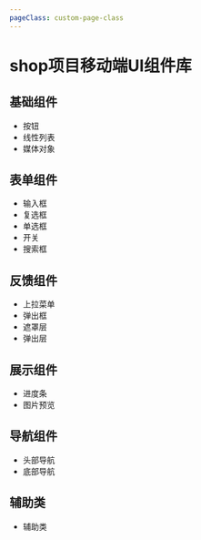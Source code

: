 ```yaml
---
pageClass: custom-page-class
---
```


# shop项目移动端UI组件库

## 基础组件

- <router-link to="/shop/basic/button">按钮</router-link>
- <router-link to="/shop/basic/line">线性列表</router-link>
- <router-link to="/shop/basic/media">媒体对象</router-link>

## 表单组件

- <router-link to="/shop/form/field">输入框</router-link>
- <router-link to="/shop/form/checkbox">复选框</router-link>
- <router-link to="/shop/form/radio">单选框</router-link>
- <router-link to="/shop/form/switch">开关</router-link>
- <router-link to="/shop/form/search">搜索框</router-link>

## 反馈组件

- <router-link to="/shop/feedback/actionsheet">上拉菜单</router-link>
- <router-link to="/shop/feedback/dialog">弹出框</router-link>
- <router-link to="/shop/feedback/overlay">遮罩层</router-link>
- <router-link to="/shop/feedback/slide">弹出层</router-link>

## 展示组件

- <router-link to="/shop/show/progress">进度条</router-link>
- <router-link to="/shop/show/image-preview">图片预览</router-link>

## 导航组件

- <router-link to="/shop/nav/header">头部导航</router-link>
- <router-link to="/shop/nav/footer">底部导航</router-link>

## 辅助类

- <router-link to="/shop/helper/helper">辅助类</router-link>